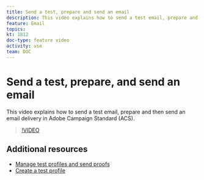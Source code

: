 ```yaml
---
title: Send a test, prepare and send an email
description: This video explains how to send a test email, prepare and then send an email delivery in Adobe Campaign Standard (ACS). 
feature: Email  
topics:
kt: 1812
doc-type: feature video
activity: use
team: DOC
---
```


# Send a test, prepare, and send an email

This video explains how to send a test email, prepare and then send an email delivery in Adobe Campaign Standard (ACS).

>[!VIDEO](https://video.tv.adobe.com/v/24013/)

## Additional resources

* [Manage test profiles and send proofs](https://docs.adobe.com/content/help/en/campaign-standard/using/testing-and-sending/preparing-and-testing-messages/managing-test-profiles-and-sending-proofs.html)
* [Create a test profile](/help/profiles-and-audiences/creating-a-profile.md)
  